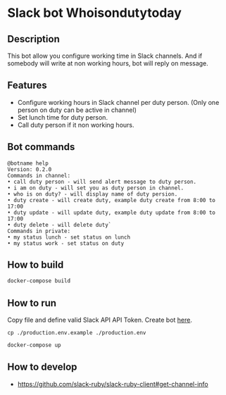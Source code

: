 # Slack bot Whoisondutytoday

## Description
This bot allow you configure working time in Slack channels. 
And if somebody will write at non working hours, bot will reply on message.

## Features

* Configure working hours in Slack channel per duty person. (Only one person on duty can be active in channel)
* Set lunch time for duty person.
* Call duty person if it non working hours. 

## Bot commands

```
@botname help
Version: 0.2.0
Commands in channel:
• call duty person - will send alert message to duty person.
• i am on duty - will set you as duty person in channel.
• who is on duty? - will display name of duty persion.
• duty create - will create duty, example duty create from 8:00 to 17:00
• duty update - will update duty, example duty update from 8:00 to 17:00
• duty delete - will delete duty`
Commands in private:
• my status lunch - set status on lunch
• my status work - set status on duty
```

## How to build

```bash
docker-compose build
```

## How to run

Copy file and define valid Slack API API Token. Create bot [here](https://slack.com/intl/en-hr/help/articles/115005265703-create-a-bot-for-your-workspace).

```
cp ./production.env.example ./production.env
```

```bash
docker-compose up
```

## How to develop

* https://github.com/slack-ruby/slack-ruby-client#get-channel-info

